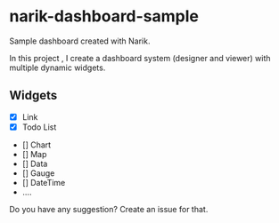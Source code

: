 # narik-dashboard-sample

Sample dashboard created with Narik.

In this project , I create a dashboard system (designer and viewer) with multiple dynamic widgets.  

## Widgets

- [x] Link
- [x] Todo List
- [] Chart
- [] Map
- [] Data
- [] Gauge
- [] DateTime
- ....

Do you have any suggestion? Create an issue for that.
